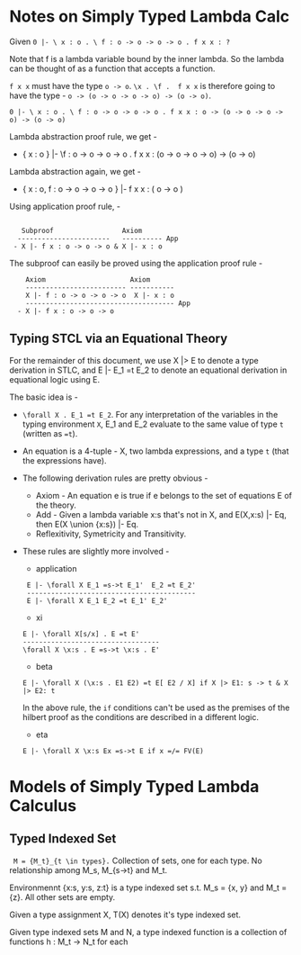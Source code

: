 Notes on Simply Typed Lambda Calc
=================================

Given  `0 |- \ x : o . \ f : o -> o -> o -> o . f x x : ?`


Note that f is a lambda variable bound by the inner lambda. So the lambda can be
thought of as a function that accepts a function.

`f x x` must have the type `o -> o`. `\x . \f .  f x x` is therefore going to
have the type - `o -> (o -> o -> o -> o) -> (o -> o)`.

`0 |- \ x : o . \ f : o -> o -> o -> o . f x x : o -> (o -> o -> o -> o) -> (o -> o)`

Lambda abstraction proof rule, we get -
  - { x : o } |- \f : o -> o -> o -> o . f x x : (o -> o -> o -> o) -> (o -> o)

Lambda abstraction again, we get -
  - { x : o, f : o -> o -> o -> o } |- f x x : ( o -> o )

Using application proof rule, -
```

   Subproof                 Axiom
  -----------------------   ---------- App
 - X |- f x : o -> o -> o & X |- x : o
```

The subproof can easily be proved using the application proof rule -
```
    Axiom                     Axiom
    ------------------------- -----------
    X |- f : o -> o -> o -> o  X |- x : o
    ------------------------------------- App
  - X |- f x : o -> o -> o
```

Typing STCL via an Equational Theory
------------------------------------

For the remainder of this document, we use X |> E to denote a type derivation in
STLC, and E |- E_1 =t E_2 to denote an equational derivation in equational logic
using E.

The basic idea is -
  - `\forall X . E_1 =t E_2`. For any interpretation of the variables in the
    typing environment `X`, E_1 and E_2 evaluate to the same value of type `t`
    (written as `=t`).
  - An equation is a 4-tuple - X, two lambda expressions, and a type `t` (that
    the expressions have).
  - The following derivation rules are pretty obvious -
    - Axiom - An equation e is true if e belongs to the set of equations E of
      the theory.
    - Add - Given a lambda variable x:s that's not in X, and E(X,x:s) |- Eq, then
      E(X \union {x:s}) |- Eq.
    - Reflexitivity, Symetricity and Transitivity.

  - These rules are slightly more involved -
    - application
    ```
     E |- \forall X E_1 =s->t E_1'  E_2 =t E_2'
     ------------------------------------------
     E |- \forall X E_1 E_2 =t E_1' E_2'
    ```
    - xi
    ```
    E |- \forall X[s/x] . E =t E'
    ----------------------------------
    \forall X \x:s . E =s->t \x:s . E'
    ```
    - beta
    ```
    E |- \forall X (\x:s . E1 E2) =t E[ E2 / X] if X |> E1: s -> t & X |> E2: t
    ```
    In the above rule, the `if` conditions can't be used as the premises of the
    hilbert proof as the conditions are described in a different logic.
    - eta
    ```
    E |- \forall X \x:s Ex =s->t E if x =/= FV(E)
    ```

Models of Simply Typed Lambda Calculus
======================================

Typed Indexed Set
-----------------

` M = {M_t}_{t \in types}.`
Collection of sets, one for each type. No relationship among
M_s, M_{s->t} and M_t.

Environmennt {x:s, y:s, z:t} is a type indexed set
s.t. M_s = {x, y} and M_t = {z}. All other sets are empty.

Given a type assignment X, T(X) denotes it's type indexed set.

Given type indexed sets M and N, a type indexed function
is a collection of functions h : M_t -> N_t for each


